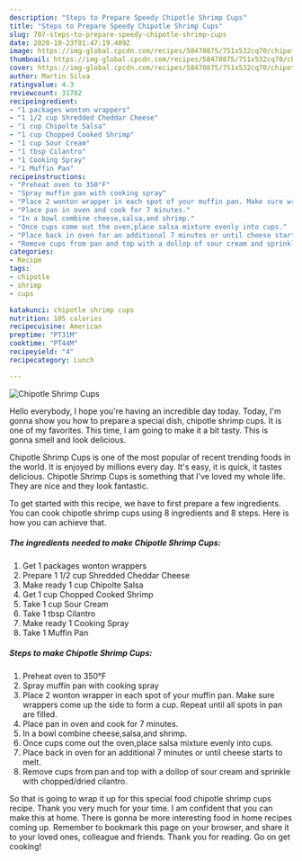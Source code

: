 ```yaml
---
description: "Steps to Prepare Speedy Chipotle Shrimp Cups"
title: "Steps to Prepare Speedy Chipotle Shrimp Cups"
slug: 707-steps-to-prepare-speedy-chipotle-shrimp-cups
date: 2020-10-23T01:47:19.409Z
image: https://img-global.cpcdn.com/recipes/58470875/751x532cq70/chipotle-shrimp-cups-recipe-main-photo.jpg
thumbnail: https://img-global.cpcdn.com/recipes/58470875/751x532cq70/chipotle-shrimp-cups-recipe-main-photo.jpg
cover: https://img-global.cpcdn.com/recipes/58470875/751x532cq70/chipotle-shrimp-cups-recipe-main-photo.jpg
author: Martin Silva
ratingvalue: 4.3
reviewcount: 31702
recipeingredient:
- "1 packages wonton wrappers"
- "1 1/2 cup Shredded Cheddar Cheese"
- "1 cup Chipolte Salsa"
- "1 cup Chopped Cooked Shrimp"
- "1 cup Sour Cream"
- "1 tbsp Cilantro"
- "1 Cooking Spray"
- "1 Muffin Pan"
recipeinstructions:
- "Preheat oven to 350°F"
- "Spray muffin pan with cooking spray"
- "Place 2 wonton wrapper in each spot of your muffin pan. Make sure wrappers come up the side to form a cup. Repeat until all spots in pan are filled."
- "Place pan in oven and cook for 7 minutes."
- "In a bowl combine cheese,salsa,and shrimp."
- "Once cups come out the oven,place salsa mixture evenly into cups."
- "Place back in oven for an additional 7 minutes or until cheese starts to melt."
- "Remove cups from pan and top with a dollop of sour cream and sprinkle with chopped/dried cilantro."
categories:
- Recipe
tags:
- chipotle
- shrimp
- cups

katakunci: chipotle shrimp cups 
nutrition: 105 calories
recipecuisine: American
preptime: "PT31M"
cooktime: "PT44M"
recipeyield: "4"
recipecategory: Lunch

---
```



![Chipotle Shrimp Cups](https://img-global.cpcdn.com/recipes/58470875/751x532cq70/chipotle-shrimp-cups-recipe-main-photo.jpg)

Hello everybody, I hope you're having an incredible day today. Today, I'm gonna show you how to prepare a special dish, chipotle shrimp cups. It is one of my favorites. This time, I am going to make it a bit tasty. This is gonna smell and look delicious.

Chipotle Shrimp Cups is one of the most popular of recent trending foods in the world. It is enjoyed by millions every day. It's easy, it is quick, it tastes delicious. Chipotle Shrimp Cups is something that I've loved my whole life. They are nice and they look fantastic.




To get started with this recipe, we have to first prepare a few ingredients. You can cook chipotle shrimp cups using 8 ingredients and 8 steps. Here is how you can achieve that.

<!--inarticleads1-->

##### The ingredients needed to make Chipotle Shrimp Cups:

1. Get 1 packages wonton wrappers
1. Prepare 1 1/2 cup Shredded Cheddar Cheese
1. Make ready 1 cup Chipolte Salsa
1. Get 1 cup Chopped Cooked Shrimp
1. Take 1 cup Sour Cream
1. Take 1 tbsp Cilantro
1. Make ready 1 Cooking Spray
1. Take 1 Muffin Pan




<!--inarticleads2-->

##### Steps to make Chipotle Shrimp Cups:

1. Preheat oven to 350°F
1. Spray muffin pan with cooking spray
1. Place 2 wonton wrapper in each spot of your muffin pan. Make sure wrappers come up the side to form a cup. Repeat until all spots in pan are filled.
1. Place pan in oven and cook for 7 minutes.
1. In a bowl combine cheese,salsa,and shrimp.
1. Once cups come out the oven,place salsa mixture evenly into cups.
1. Place back in oven for an additional 7 minutes or until cheese starts to melt.
1. Remove cups from pan and top with a dollop of sour cream and sprinkle with chopped/dried cilantro.




So that is going to wrap it up for this special food chipotle shrimp cups recipe. Thank you very much for your time. I am confident that you can make this at home. There is gonna be more interesting food in home recipes coming up. Remember to bookmark this page on your browser, and share it to your loved ones, colleague and friends. Thank you for reading. Go on get cooking!
